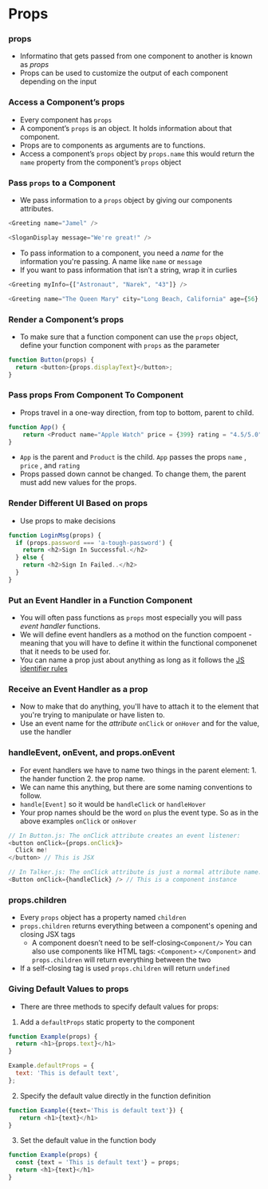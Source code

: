 # Props

### props

- Informatino that gets passed from one component to another is known as *props*
- Props can be used to customize the output of each component depending on the input

### Access a Component’s props

- Every component has `props`
- A component’s `props` is an object. It holds information about that component.
- Props are to components as arguments are to functions.
- Access a component’s `props` object by `props.name` this would return the `name` property from the component’s `props` object

### Pass `props` to a Component

- We pass information to a `props` object by giving our components attributes.

```javascript
<Greeting name="Jamel" />
```

```javascript
<SloganDisplay message="We're great!" />
```

- To pass information to a component, you need a *name* for the information you're passing. A name like `name` or `message`
- If you want to pass information that isn’t a string, wrap it in curlies

```javascript
<Greeting myInfo={["Astronaut", "Narek", "43"]} />

<Greeting name="The Queen Mary" city="Long Beach, California" age={56} haunted={true} />
```

### Render a Component’s props

- To make sure that a function component can use the `props` object, define your function component with `props` as the parameter

```javascript
function Button(props) {
  return <button>{props.displayText}</button>;
}
```

### Pass props From Component To Component

- Props travel in a one-way direction, from top to bottom, parent to child.

```javascript
function App() {
    return <Product name="Apple Watch" price = {399} rating = "4.5/5.0" />;
}
```

- `App` is the parent and `Product` is the child. `App` passes the props `name` , `price` , and `rating`
- Props passed down cannot be changed. To change them, the parent must add new values for the props.

### Render Different UI Based on props

- Use props to make decisions

```javascript
function LoginMsg(props) {
  if (props.password === 'a-tough-password') {
    return <h2>Sign In Successful.</h2>
  } else {
    return <h2>Sign In Failed..</h2>
  }
}
```

### Put an Event Handler in a Function Component

- You will often pass functions as `props` most especially you will pass *event handler* functions.
- We will define event handlers as a mothod on the function compoent - meaning that you will have to define it within the functional componenet that it needs to be used for.
- You can name a prop just about anything as long as it follows the [JS identifier rules](https://developer.mozilla.org/en-US/docs/Web/JavaScript/Guide/Grammar_and_types#variables)

### Receive an Event Handler as a prop

- Now to make that do anything, you'll have to attach it to the element that you're trying to manipulate or have listen to.
- Use an event name for the *attribute* `onClick` or `onHover` and for the value, use the handler

### handleEvent, onEvent, and props.onEvent

- For event handlers we have to name two things in the parent element: 1. the hander function 2. the prop name.
- We can name this anything, but there are some naming conventions to follow.
- `handle[Event]` so it would be `handleClick` or `handleHover`
- Your prop names should be the word `on` plus the event type. So as in the above examples `onClick` or `onHover`

```javascript
// In Button.js: The onClick attribute creates an event listener:
<button onClick={props.onClick}>
  Click me!
</button> // This is JSX

// In Talker.js: The onClick attribute is just a normal attribute name.
<Button onClick={handleClick} /> // This is a component instance
```

### props.children

- Every `props` object has a property named `children`
- `props.children` returns everything between a component's opening and closing JSX tags
   - A component doesn’t need to be self-closing`<Component/>`  You can also use components like HTML tags: `<Component>` `</Component>` and `props.children` will return everything between the two
- If a self-closing tag is used `props.children` will return `undefined`

### Giving Default Values to props

- There are three methods to specify default values for props:
1. Add a `defaultProps` static property to the component

```javascript
function Example(props) {
  return <h1>{props.text}</h1>
}

Example.defaultProps = {
  text: 'This is default text',
};
```

2. Specify the default value directly in the function definition

```javascript
function Example({text='This is default text'}) {
   return <h1>{text}</h1>
}
```

3. Set the default value in the function body

```javascript
function Example(props) {
  const {text = 'This is default text'} = props;
  return <h1>{text}</h1>
}
```

